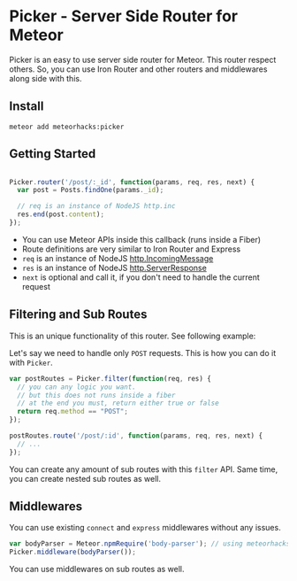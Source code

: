 # Picker - Server Side Router for Meteor

Picker is an easy to use server side router for Meteor. This router respect others. So, you can use Iron Router and other routers and middlewares along side with this.

## Install

~~~
meteor add meteorhacks:picker
~~~

## Getting Started

~~~js

Picker.router('/post/:_id', function(params, req, res, next) {
  var post = Posts.findOne(params._id);

  // req is an instance of NodeJS http.inc
  res.end(post.content);
});

~~~

 * You can use Meteor APIs inside this callback (runs inside a Fiber)
 * Route definitions are very similar to Iron Router and Express
 * `req` is an instance of NodeJS [http.IncomingMessage](http://nodejs.org/api/http.html#http_http_incomingmessage)
 * `res` is an instance of NodeJS [http.ServerResponse](http://nodejs.org/api/http.html#http_class_http_serverresponse)
 * `next` is optional and call it, if you don't need to handle the current request

## Filtering and Sub Routes

This is an unique functionality of this router. See following example:

Let's say we need to handle only `POST` requests. This is how you can do it with `Picker`.

~~~js
var postRoutes = Picker.filter(function(req, res) {
  // you can any logic you want.
  // but this does not runs inside a fiber
  // at the end you must, return either true or false
  return req.method == "POST";
});

postRoutes.route('/post/:id', function(params, req, res, next) {
  // ...
});
~~~

You can create any amount of sub routes with this `filter` API. Same time, you can create nested sub routes as well.

## Middlewares

You can use existing `connect` and `express` middlewares without any issues.

~~~js
var bodyParser = Meteor.npmRequire('body-parser'); // using meteorhacks:npm package
Picker.middleware(bodyParser());
~~~

You can use middlewares on sub routes as well.